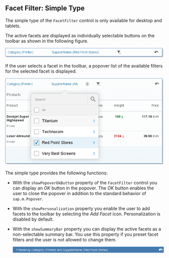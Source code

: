 <!-- loio1586c19a9d854f6e82613fd75290c34f -->

## Facet Filter: Simple Type

The simple type of the `FacetFilter` control is only available for desktop and tablets.

The active facets are displayed as individually selectable buttons on the toolbar as shown in the following figure.

![](images/loio0c7cf9fee5ff4148ad1838cec80fa1ea_LowRes.png)

If the user selects a facet in the toolbar, a popover list of the available filters for the selected facet is displayed.

![](images/loio5dd47289104c4f50b6f0748e8f39a372_LowRes.png)

The simple type provides the following functions:

-   With the `showPopoverOkButton` property of the `FacetFilter` control you can display an *OK* button in the popover. The *OK* button enables the user to close the popover in addition to the standard behavior of `sap.m.Popover`.

-   With the `showPersonalization` property you enable the user to add facets to the toolbar by selecting the *Add Facet* icon. Personalization is disabled by default.

-   With the `showSummaryBar` property you can display the active facets as a non-selectable summary bar. You use this property if you preset facet filters and the user is not allowed to change them.

    ![](images/loio53a401c2261b46ec9f4253fbf2363c28_LowRes.png)


